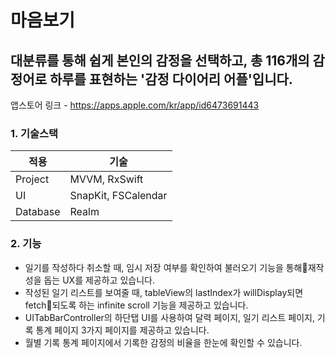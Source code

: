 # 마음보기
## 대분류를 통해 쉽게 본인의 감정을 선택하고, 총 116개의 감정어로 하루를 표현하는 '감정 다이어리 어플'입니다.

앱스토어 링크 - https://apps.apple.com/kr/app/id6473691443



### 1. 기술스택

|적용|기술|
|---|---|
|Project|MVVM, RxSwift|
|UI|SnapKit, FSCalendar|
|Database|Realm|

### 2. 기능
- 일기를 작성하다 취소할 때, 임시 저장 여부를 확인하여 불러오기 기능을 통해재작성을 돕는 UX를 제공하고 있습니다.
- 작성된 일기 리스트를 보여줄 때, tableView의 lastIndex가 willDisplay되면 fetch되도록 하는 infinite scroll 기능을 제공하고 있습니다.
- UITabBarController의 하단탭 UI를 사용하여 달력 페이지, 일기 리스트 페이지, 기록 통계 페이지 3가지 페이지를 제공하고 있습니다.
- 월별 기록 통계 페이지에서 기록한 감정의 비율을 한눈에 확인할 수 있습니다.
